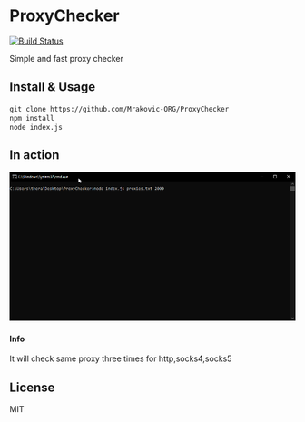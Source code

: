 # ProxyChecker
[![Build Status](https://img.shields.io/travis/com/Mrakovic-ORG/ProxyChecker?style=for-the-badge)](https://travis-ci.com/Mrakovic-ORG/ProxyChecker)

Simple and fast proxy checker

## Install & Usage
```SH
git clone https://github.com/Mrakovic-ORG/ProxyChecker
npm install
node index.js
```

## In action
![in-action](images/in-action.gif)

#### Info
It will check same proxy three times for http,socks4,socks5

License
----

MIT